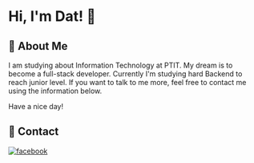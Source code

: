 # Hi, I'm Dat! 💩

  
## 🚀 About Me
I am studying about Information Technology at PTIT. My dream is to become a full-stack developer. Currently I'm studying hard Backend to reach junior level. If you want to talk to me more, feel free to contact me using the information below.

Have a nice day!

  
## 🔗 Contact
[![facebook](https://img.shields.io/badge/facebook-blue?style=for-the-badge&logo=facebook&logoColor=white)](https://fb.com/khacdatdo)

